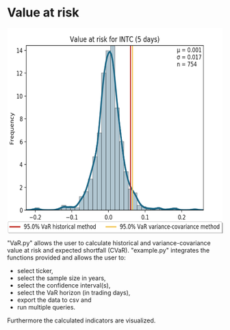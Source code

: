 # Value at risk

<p align="center"><img src="./VaR_Exmpl_INTC.png" alt="Value at risk example" title="Example value at risk calculation (INTC)" width="640" height="480" align="middle" /></p>

"VaR.py" allows the user to calculate historical and variance-covariance value at risk and expected shortfall (CVaR). "example.py" integrates the functions provided and allows the user to:

<ul>
<li>select ticker,</li>
<li>select the sample size in years,</li>
<li>select the confidence interval(s),</li>
<li>select the VaR horizon (in trading days),</li>
<li>export the data to csv and</li>
<li>run multiple queries.</li>
</ul>

Furthermore the calculated indicators are visualized.

